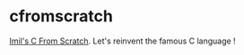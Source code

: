 # cfromscratch
[Imil's C From Scratch](https://www.youtube.com/playlist?list=PLo1MmTvqMbiUcyrms0_XPtVKYsvT-4y81). Let's reinvent the famous C language ! 
